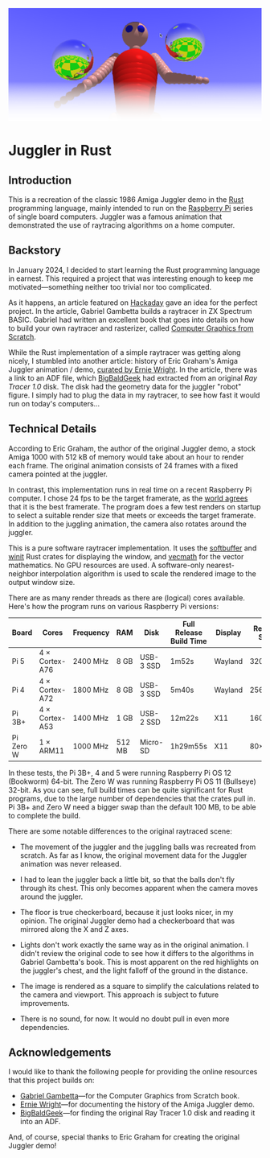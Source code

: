 ![Looming Juggler](www/juggler_title.png)

# Juggler in Rust


## Introduction

This is a recreation of the classic 1986 Amiga Juggler demo in the
[Rust](https://www.rust-lang.org/) programming language, mainly intended
to run on the [Raspberry Pi](https://www.raspberrypi.com/) series of
single board computers. Juggler was a famous animation that demonstrated
the use of raytracing algorithms on a home computer.


## Backstory

In January 2024, I decided to start learning the Rust programming
language in earnest. This required a project that was interesting enough
to keep me motivated—something neither too trivial nor too complicated.

As it happens, an article featured on
[Hackaday](https://hackaday.com/2024/01/26/a-zx-spectrum-raytracer-in-basic/)
gave an idea for the perfect project. In the article, Gabriel Gambetta
builds a raytracer in ZX Spectrum BASIC. Gabriel had written an
excellent book that goes into details on how to build your own raytracer
and rasterizer, called [Computer Graphics from
Scratch](https://gabrielgambetta.com/computer-graphics-from-scratch/).

While the Rust implementation of a simple raytracer was getting along
nicely, I stumbled into another article: history of Eric Graham's Amiga
Juggler animation / demo, [curated by Ernie
Wright](http://www.etwright.org/cghist/juggler.html). In the article,
there was a link to an ADF file, which
[BigBaldGeek](https://www.dottyflowers.com/#mozTocId334772) had
extracted from an original _Ray Tracer 1.0_ disk. The disk had the
geometry data for the juggler "robot" figure. I simply had to plug the
data in my raytracer, to see how fast it would run on today's computers…


## Technical Details

According to Eric Graham, the author of the original Juggler demo, a
stock Amiga 1000 with 512 kB of memory would take about an hour to
render each frame. The original animation consists of 24 frames with a
fixed camera pointed at the juggler.

In contrast, this implementation runs in real time on a recent Raspberry
Pi computer. I chose 24 fps to be the target framerate, as the [world
agrees](https://youtu.be/28S47EE_opA?si=ci15gu37hJugGVW8&t=226) that it
is the best framerate. The program does a few test renders on startup to
select a suitable render size that meets or exceeds the target
framerate. In addition to the juggling animation, the camera also
rotates around the juggler.

This is a pure software raytracer implementation. It uses the
[softbuffer](https://crates.io/crates/softbuffer) and
[winit](https://crates.io/crates/winit) Rust crates for displaying the
window, and [vecmath](https://crates.io/crates/vecmath) for the vector
mathematics. No GPU resources are used. A software-only nearest-neighbor
interpolation algorithm is used to scale the rendered image to the
output window size.

There are as many render threads as there are (logical) cores available.
Here's how the program runs on various Raspberry Pi versions:

| Board | Cores | Frequency | RAM | Disk | Full Release Build Time | Display | Render Size | FPS |
| ----- | ----- | --------- | --- | ---- | ----------------------- | ------- | ----------- | --- |
| Pi 5 | 4 × Cortex-A76 | 2400 MHz | 8 GB | USB-3 SSD | 1m52s | Wayland | 320×320 | 30–32 |
| Pi 4 | 4 × Cortex-A72 | 1800 MHz | 8 GB | USB-3 SSD | 5m40s | Wayland | 256×256 | 23–25 |
| Pi 3B+ | 4 × Cortex-A53 | 1400 MHz | 1 GB | USB-2 SSD | 12m22s | X11 | 160×160 | 24–26 |
| Pi Zero W | 1 × ARM11 | 1000 MHz | 512 MB | Micro-SD | 1h29m55s | X11 | 80×80 | 4–5 |


In these tests, the Pi 3B+, 4 and 5 were running Raspberry Pi OS 12
(Bookworm) 64-bit. The Zero W was running Raspberry Pi OS 11 (Bullseye)
32-bit. As you can see, full build times can be quite significant for
Rust programs, due to the large number of dependencies that the crates
pull in. Pi 3B+ and Zero W need a bigger swap than the default 100 MB,
to be able to complete the build.

There are some notable differences to the original raytraced scene:

- The movement of the juggler and the juggling balls was recreated from
scratch. As far as I know, the original movement data for the Juggler
animation was never released.

- I had to lean the juggler back a little bit, so that the balls don't
fly through its chest. This only becomes apparent when the camera moves
around the juggler.

- The floor is true checkerboard, because it just looks nicer, in my
opinion. The original Juggler demo had a checkerboard that was
mirrored along the X and Z axes.

- Lights don't work exactly the same way as in the original animation. I
didn't review the original code to see how it differs to the algorithms
in Gabriel Gambetta's book. This is most apparent on the red highlights
on the juggler's chest, and the light falloff of the ground in the
distance.

- The image is rendered as a square to simplify the calculations related
to the camera and viewport. This approach is subject to future
improvements.

- There is no sound, for now. It would no doubt pull in even more
  dependencies.


## Acknowledgements

I would like to thank the following people for providing the online
resources that this project builds on:

- [Gabriel Gambetta](https://gabrielgambetta.com/)—for the Computer
Graphics from Scratch book.
- [Ernie Wright](http://www.etwright.org/)—for documenting the history
of the Amiga Juggler demo.
- [BigBaldGeek](https://www.dottyflowers.com/)—for finding the original
Ray Tracer 1.0 disk and reading it into an ADF.

And, of course, special thanks to Eric Graham for creating the original
Juggler demo!
